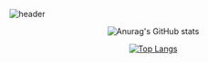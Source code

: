 ![header](https://capsule-render.vercel.app/api?type=soft&&color=97DBAE&text=SpringHasNotCome&fontColor=f7f5f5)

<div align="center">

![Anurag's GitHub stats](https://github-readme-stats.vercel.app/api?username=hyun-woong&show_icons=true&theme=cobalt)

[![Top Langs](https://github-readme-stats.vercel.app/api/top-langs/?username=hyun-woong)](https://github.com/anuraghazra/github-readme-stats)

</div>
